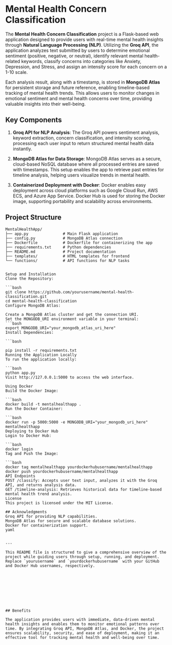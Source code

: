 # Mental Health Concern Classification

The **Mental Health Concern Classification** project is a Flask-based web application designed to provide users with real-time mental health insights through **Natural Language Processing (NLP)**. Utilizing the **Groq API**, the application analyzes text submitted by users to determine emotional sentiment (positive, negative, or neutral), identify relevant mental health-related keywords, classify concerns into categories like Anxiety, Depression, and Stress, and assign an intensity score for each concern on a 1-10 scale.

Each analysis result, along with a timestamp, is stored in **MongoDB Atlas** for persistent storage and future reference, enabling timeline-based tracking of mental health trends. This allows users to monitor changes in emotional sentiment and mental health concerns over time, providing valuable insights into their well-being.

## Key Components

1. **Groq API for NLP Analysis**: The Groq API powers sentiment analysis, keyword extraction, concern classification, and intensity scoring, processing each user input to return structured mental health data instantly.
   
2. **MongoDB Atlas for Data Storage**: MongoDB Atlas serves as a secure, cloud-based NoSQL database where all processed entries are saved with timestamps. This setup enables the app to retrieve past entries for timeline analysis, helping users visualize trends in mental health.

3. **Containerized Deployment with Docker**: Docker enables easy deployment across cloud platforms such as Google Cloud Run, AWS ECS, and Azure App Service. Docker Hub is used for storing the Docker image, supporting portability and scalability across environments.

## Project Structure

```plaintext
MentalHealthApp/
├── app.py               # Main Flask application
├── config.py            # MongoDB Atlas connection
├── Dockerfile           # Dockerfile for containerizing the app
├── requirements.txt     # Python dependencies
├── README.md            # Project documentation
├── templates/           # HTML templates for frontend
└── functions/           # API functions for NLP tasks


Setup and Installation
Clone the Repository:

```bash
git clone https://github.com/yourusername/mental-health-classification.git
cd mental-health-classification
Configure MongoDB Atlas:

Create a MongoDB Atlas cluster and get the connection URI.
Set the MONGODB_URI environment variable in your terminal:
```bash
export MONGODB_URI="your_mongodb_atlas_uri_here"
Install Dependencies:

```bash

pip install -r requirements.txt
Running the Application Locally
To run the application locally:

```bash
python app.py
Visit http://127.0.0.1:5000 to access the web interface.

Using Docker
Build the Docker Image:

```bash
docker build -t mentalhealthapp .
Run the Docker Container:

```bash
docker run -p 5000:5000 -e MONGODB_URI="your_mongodb_uri_here" mentalhealthapp
Deploying to Docker Hub
Login to Docker Hub:

```bash
docker login
Tag and Push the Image:

```bash
docker tag mentalhealthapp yourdockerhubusername/mentalhealthapp
docker push yourdockerhubusername/mentalhealthapp
API Endpoints
POST /classify: Accepts user text input, analyzes it with the Groq API, and returns analysis data.
GET /timeline-analysis: Retrieves historical data for timeline-based mental health trend analysis.
License
This project is licensed under the MIT License.

## Acknowledgments
Groq API for providing NLP capabilities.
MongoDB Atlas for secure and scalable database solutions.
Docker for containerization support.
yaml


---

This README file is structured to give a comprehensive overview of the project while guiding users through setup, running, and deployment. Replace `yourusername` and `yourdockerhubusername` with your GitHub and Docker Hub usernames, respectively.









## Benefits

The application provides users with immediate, data-driven mental health insights and enables them to monitor emotional patterns over time. By integrating Groq API, MongoDB Atlas, and Docker, the project ensures scalability, security, and ease of deployment, making it an effective tool for tracking mental health and well-being over time.
